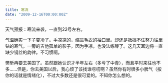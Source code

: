 ```yaml
---
title: 寒流
date: "2009-12-16T00:00:00Z"
---
```

天气预报：寒流来袭，一直到22号左右。

气温确实一下子变冷了。手凉凉的，缩进毛衣的袖口里。却还是抵挡不住努力往里钻的寒气。一旁的吉他孤单的影子，因为手凉，也没法练琴了。这几天耳边将一直缺少钢丝的韵律。不习惯啊。

樊昕冉要去美国了。虽然跟她认识才半年左右（多亏了中青），而且平时来往也不多……但是，你去美国以后，我心烦了该找谁唠叨啊？虽然你有时很多小脾气（按你的话就是情绪化），不过大多数还是很可爱的。不知你怎么想的。